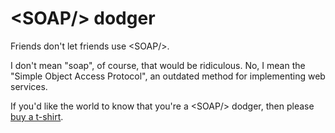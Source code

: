 # \<SOAP/> dodger

Friends don't let friends use \<SOAP/>.

I don't mean "soap", of course, that would be ridiculous. No, I mean
the "Simple Object Access Protocol", an outdated method for implementing
web services.

If you'd like the world to know that you're a \<SOAP/> dodger, then
please [buy a t-shirt](https://shop.spreadshirt.co.uk/davorg/soap?q=T535749).
